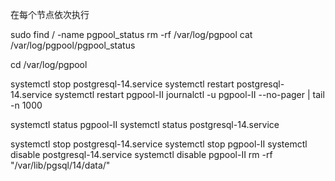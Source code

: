 在每个节点依次执行



sudo find / -name pgpool_status
rm -rf /var/log/pgpool
cat /var/log/pgpool/pgpool_status

cd /var/log/pgpool


systemctl stop postgresql-14.service
systemctl restart postgresql-14.service
systemctl restart pgpool-II
journalctl -u pgpool-II --no-pager | tail -n 1000



systemctl status pgpool-II
systemctl status postgresql-14.service

systemctl stop postgresql-14.service
systemctl stop pgpool-II
systemctl disable  postgresql-14.service
systemctl disable  pgpool-II
rm -rf "/var/lib/pgsql/14/data/"








